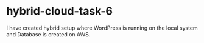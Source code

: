 # hybrid-cloud-task-6
I have created hybrid setup where WordPress is running on the local system and Database is created on AWS.
